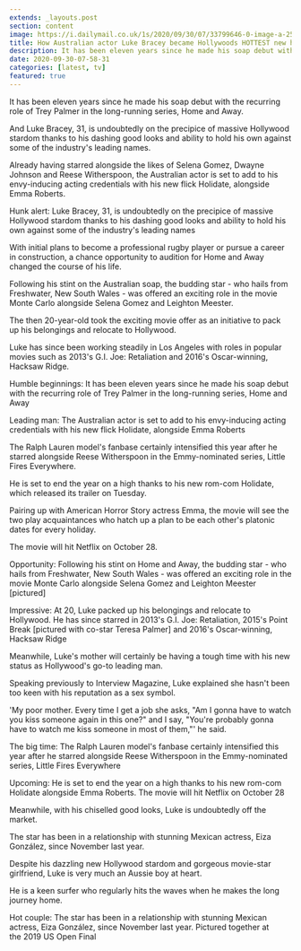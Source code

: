 ```yaml
---
extends: _layouts.post
section: content
image: https://i.dailymail.co.uk/1s/2020/09/30/07/33799646-0-image-a-25_1601448711175.jpg 
title: How Australian actor Luke Bracey became Hollywoods HOTTEST new hunk 
description: It has been eleven years since he made his soap debut with the recurring role of Trey Palmer in the long-running series, Home and Away. 
date: 2020-09-30-07-58-31 
categories: [latest, tv] 
featured: true 
--- 
```

It has been eleven years since he made his soap debut with the recurring role of Trey Palmer in the long-running series, Home and Away.

And Luke Bracey, 31, is undoubtedly on the precipice of massive Hollywood stardom thanks to his dashing good looks and ability to hold his own against some of the industry's leading names.

Already having starred alongside the likes of Selena Gomez, Dwayne Johnson and Reese Witherspoon, the Australian actor is set to add to his envy-inducing acting credentials with his new flick Holidate, alongside Emma Roberts. 

Hunk alert: Luke Bracey, 31, is undoubtedly on the precipice of massive Hollywood stardom thanks to his dashing good looks and ability to hold his own against some of the industry's leading names

With initial plans to become a professional rugby player or pursue a career in construction, a chance opportunity to audition for Home and Away changed the course of his life.

Following his stint on the Australian soap, the budding star - who hails from Freshwater, New South Wales - was offered an exciting role in the movie Monte Carlo alongside Selena Gomez and Leighton Meester.

The then 20-year-old took the exciting movie offer as an initiative to pack up his belongings and relocate to Hollywood.

Luke has since been working steadily in Los Angeles with roles in popular movies such as 2013's G.I. Joe: Retaliation and 2016's Oscar-winning, Hacksaw Ridge.  

Humble beginnings: It has been eleven years since he made his soap debut with the recurring role of Trey Palmer in the long-running series, Home and Away

Leading man: The Australian actor is set to add to his envy-inducing acting credentials with his new flick Holidate, alongside Emma Roberts

The Ralph Lauren model's fanbase certainly intensified this year after he starred alongside Reese Witherspoon in the Emmy-nominated series, Little Fires Everywhere.

He is set to end the year on a high thanks to his new rom-com Holidate, which released its trailer on Tuesday.

Pairing up with American Horror Story actress Emma, the movie will see the two play acquaintances who hatch up a plan to be each other's platonic dates for every holiday.

The movie will hit Netflix on October 28.

Opportunity: Following his stint on Home and Away, the budding star - who hails from Freshwater, New South Wales - was offered an exciting role in the movie Monte Carlo alongside Selena Gomez and Leighton Meester [pictured]

Impressive: At 20, Luke packed up his belongings and relocate to Hollywood. He has since starred in 2013's G.I. Joe: Retaliation, 2015's Point Break [pictured with co-star Teresa Palmer] and 2016's Oscar-winning, Hacksaw Ridge

Meanwhile, Luke's mother will certainly be having a tough time with his new status as Hollywood's go-to leading man.

Speaking previously to Interview Magazine, Luke explained she hasn't been too keen with his reputation as a sex symbol.

'My poor mother. Every time I get a job she asks, "Am I gonna have to watch you kiss someone again in this one?" and I say, "You're probably gonna have to watch me kiss someone in most of them,"' he said.

The big time: The Ralph Lauren model's fanbase certainly intensified this year after he starred alongside Reese Witherspoon in the Emmy-nominated series, Little Fires Everywhere

Upcoming: He is set to end the year on a high thanks to his new rom-com Holidate alongside Emma Roberts. The movie will hit Netflix on October 28

Meanwhile, with his chiselled good looks, Luke is undoubtedly off the market.

The star has been in a relationship with stunning Mexican actress, Eiza González, since November last year.

Despite his dazzling new Hollywood stardom and gorgeous movie-star girlfriend, Luke is very much an Aussie boy at heart.

He is a keen surfer who regularly hits the waves when he makes the long journey home.

Hot couple: The star has been in a relationship with stunning Mexican actress, Eiza González, since November last year. Pictured together at the 2019 US Open Final 

